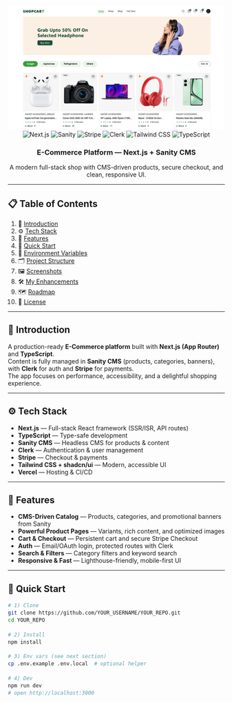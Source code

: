 <div align="center">
  <div>
    <img src="https://github.com/Azab-dev/Azab-dev/blob/main/shopcart.png" alt="Next.js" />
  </div>
  <div>
    <img src="https://img.shields.io/badge/-Next.JS-black?style=for-the-badge&logoColor=white&logo=nextdotjs&color=000000" alt="Next.js" />
    <img src="https://img.shields.io/badge/-Sanity-ea2328?style=for-the-badge&logo=sanity&logoColor=white" alt="Sanity" />
    <img src="https://img.shields.io/badge/-Stripe-626CD9?style=for-the-badge&logo=stripe&logoColor=white" alt="Stripe" />
    <img src="https://img.shields.io/badge/-Clerk-4b2aad?style=for-the-badge&logo=clerk&logoColor=white" alt="Clerk" />
    <img src="https://img.shields.io/badge/-Tailwind-06B6D4?style=for-the-badge&logo=tailwind-css&logoColor=white" alt="Tailwind CSS" />
    <img src="https://img.shields.io/badge/-TypeScript-3178C6?style=for-the-badge&logo=typescript&logoColor=white" alt="TypeScript" />
  </div>

  <h3 align="center">E-Commerce Platform — Next.js + Sanity CMS</h3>
  <p align="center">A modern full-stack shop with CMS-driven products, secure checkout, and clean, responsive UI.</p>
</div>

---

## 📋 Table of Contents
1. 🤖 [Introduction](#introduction)
2. ⚙️ [Tech Stack](#tech-stack)
3. 🔋 [Features](#features)
4. 🤸 [Quick Start](#quick-start)
5. 🔐 [Environment Variables](#environment-variables)
6. 🗂️ [Project Structure](#project-structure)
7. 🖼️ [Screenshots](#screenshots)
8. 🛠️ [My Enhancements](#my-enhancements)
9. 🗺️ [Roadmap](#roadmap)
10. 📄 [License](#license)

---

## 🤖 Introduction
A production-ready **E-Commerce platform** built with **Next.js (App Router)** and **TypeScript**.  
Content is fully managed in **Sanity CMS** (products, categories, banners), with **Clerk** for auth and **Stripe** for payments.  
The app focuses on performance, accessibility, and a delightful shopping experience.

---

## ⚙️ Tech Stack

- **Next.js** — Full-stack React framework (SSR/ISR, API routes)
- **TypeScript** — Type-safe development
- **Sanity CMS** — Headless CMS for products & content
- **Clerk** — Authentication & user management
- **Stripe** — Checkout & payments
- **Tailwind CSS + shadcn/ui** — Modern, accessible UI
- **Vercel** — Hosting & CI/CD

---

## 🔋 Features

- **CMS-Driven Catalog** — Products, categories, and promotional banners from Sanity
- **Powerful Product Pages** — Variants, rich content, and optimized images
- **Cart & Checkout** — Persistent cart and secure Stripe Checkout
- **Auth** — Email/OAuth login, protected routes with Clerk
- **Search & Filters** — Category filters and keyword search
- **Responsive & Fast** — Lighthouse-friendly, mobile-first UI

---

## 🤸 Quick Start

```bash
# 1) Clone
git clone https://github.com/YOUR_USERNAME/YOUR_REPO.git
cd YOUR_REPO

# 2) Install
npm install

# 3) Env vars (see next section)
cp .env.example .env.local  # optional helper

# 4) Dev
npm run dev
# open http://localhost:3000
